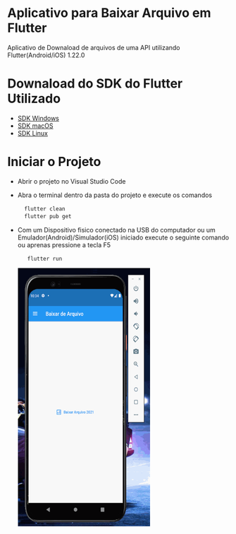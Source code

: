 ﻿# Aplicativo para Baixar Arquivo em Flutter

Aplicativo de Downaload de arquivos de uma API utilizando Flutter(Android/iOS) 1.22.0

# Downaload do SDK do Flutter Utilizado

- [SDK Windows](https://storage.googleapis.com/flutter_infra_release/releases/stable/windows/flutter_windows_1.22.0-stable.zip)
- [SDK macOS](https://storage.googleapis.com/flutter_infra_release/releases/stable/macos/flutter_macos_1.22.0-stable.zip)
- [SDK Linux](https://storage.googleapis.com/flutter_infra_release/releases/stable/linux/flutter_linux_1.22.0-stable.tar.xz)

# Iniciar o Projeto
- Abrir o projeto no Visual Studio Code
- Abra o terminal dentro da pasta do projeto e execute os comandos
  ```sh
    flutter clean
    flutter pub get
  ```
- Com um Dispositivo fisico conectado na USB do computador ou um Emulador(Android)/Simulador(iOS) iniciado execute o seguinte comando ou aprenas pressione a tecla F5
     ```sh
        flutter run
     ```
     
   <img src="https://raw.githubusercontent.com/thiiagofernando/downloadarquivoflutter/main/gitapparquivo.gif" width="300" height="585"/>
